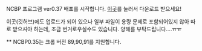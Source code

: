 NCBP 프로그램 ver0.37 배포를 시작합니다. [이곳](https://imholic.com/FileShare/NCBP0.37.zip)를 눌러서 다운로드 받으세요!  
  
이곳(깃허브)에도 업로드가 되어 있으나 일부 파일이 용량 문제로 포함되어있지 않아 따로 받으셔야 하는데, 조금 번거로우실수도 있습니다. 양해를 부탁드립니다....ㅠㅠ      
    
** NCBP0.35는 크롬 버전 89,90,91를 지원합니다.    
